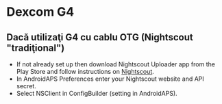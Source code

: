 # Dexcom G4

## Dacă utilizaţi G4 cu cablu OTG (Nightscout "tradiţional")
-   If not already set up then download Nightscout Uploader app from the Play Store and follow instructions on [Nightscout](https://nightscout.github.io/).
-   In AndroidAPS Preferences enter your Nightscout website and API secret.
-   Select NSClient in ConfigBuilder (setting in AndroidAPS).
